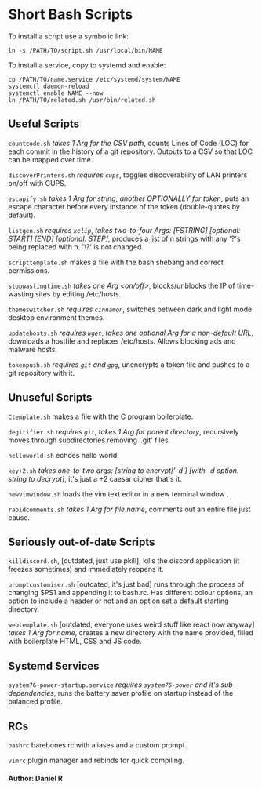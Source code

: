 # Short Bash Scripts
To install a script use a symbolic link:
```
ln -s /PATH/TO/script.sh /usr/local/bin/NAME
```

To install a service, copy to systemd and enable:
```
cp /PATH/TO/name.service /etc/systemd/system/NAME
systemctl daemon-reload
systemctl enable NAME --now
ln /PATH/TO/related.sh /usr/bin/related.sh
```
## Useful Scripts
`countcode.sh` _takes 1 Arg for the CSV path_, counts Lines of Code (LOC) for each commit in the history of a git repository. Outputs to a CSV so that LOC can be mapped over time.

`discoverPrinters.sh` _requires `cups`_, toggles discoverability of LAN printers on/off with CUPS.

`escapify.sh` _takes 1 Arg for string, another OPTIONALLY for token_, puts an escape character before every instance of the token (double-quotes by default).

`listgen.sh` _requires `xclip`_, _takes two-to-four Args: [FSTRING] [optional: START] [END] [optional: STEP]_, produces a list of n strings with any '?'s being replaced with n. '\\?' is not changed.

`scripttemplate.sh` makes a file with the bash shebang and correct permissions.

`stopwastingtime.sh` _takes one Arg \<on/off\>_, blocks/unblocks the IP of time-wasting sites by editing /etc/hosts.

`themeswitcher.sh` _requires `cinnamon`_, switches between dark and light mode desktop environment themes.

`updatehosts.sh` _requires `wget`_, _takes one optional Arg for a non-default URL_, downloads a hostfile and replaces /etc/hosts. Allows blocking ads and malware hosts.

`tokenpush.sh` _requires `git` and `gpg`_, unencrypts a token file and pushes to a git repository with it.

## Unuseful Scripts
`Ctemplate.sh` makes a file with the C program boilerplate.

`degitifier.sh` _requires `git`_, _takes 1 Arg for parent directory_, recursively moves through subdirectories removing '.git' files.

`helloworld.sh` echoes hello world.

`key+2.sh` _takes one-to-two args: [string to encrypt|'-d'] [with -d option: string to decrypt]_, it's just a +2 caesar cipher that's it.

`newvimwindow.sh` loads the vim text editor in a new terminal window .

`rabidcomments.sh` _takes 1 Arg for file name_, comments out an entire file just cause.

## Seriously out-of-date Scripts
`killdiscord.sh`, [outdated, just use pkill], kills the discord application (it freezes sometimes) and immediately reopens it.

`promptcustomiser.sh` [outdated, it's just bad] runs through the process of changing $PS1 and appending it to bash.rc. Has different colour options, an option to include a header or not and an option set a default starting directory.

`webtemplate.sh` [outdated, everyone uses weird stuff like react now anyway] _takes 1 Arg for name_, creates a new directory with the name provided, filled with boilerplate HTML, CSS and JS code.

## Systemd Services
`system76-power-startup.service` _requires `system76-power` and it's sub-dependencies_, runs the battery saver profile on startup instead of the balanced profile.

## RCs
`bashrc` barebones rc with aliases and a custom prompt.

`vimrc` plugin manager and rebinds for quick compiling.

#### Author: Daniel R
